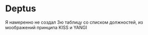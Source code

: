 # Deptus
Я намеренно не создал 3ю таблицу со списком должностей, из моображений принципа KISS и YANGI
